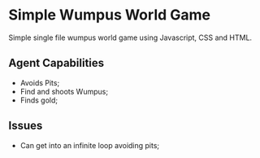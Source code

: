 # Simple Wumpus World Game
Simple single file wumpus world game using Javascript, CSS and HTML.

## Agent Capabilities
* Avoids Pits;
* Find and shoots Wumpus;
* Finds gold;

## Issues
* Can get into an infinite loop avoiding pits;

